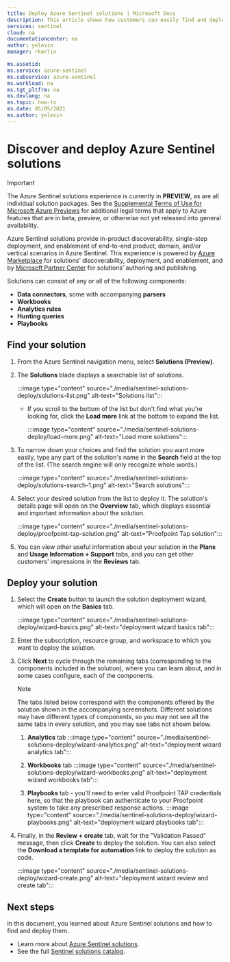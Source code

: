 ```yaml
---
title: Deploy Azure Sentinel solutions | Microsoft Docs
description: This article shows how customers can easily find and deploy data analysis tools packaged together with data connectors.
services: sentinel
cloud: na
documentationcenter: na
author: yelevin
manager: rkarlin

ms.assetid:
ms.service: azure-sentinel
ms.subservice: azure-sentinel
ms.workload: na
ms.tgt_pltfrm: na
ms.devlang: na
ms.topic: how-to
ms.date: 05/05/2021
ms.author: yelevin
---
```

# Discover and deploy Azure Sentinel solutions

> [!IMPORTANT]
>
> The Azure Sentinel solutions experience is currently in **PREVIEW**, as are all individual solution packages. See the [Supplemental Terms of Use for Microsoft Azure Previews](https://azure.microsoft.com/support/legal/preview-supplemental-terms/) for additional legal terms that apply to Azure features that are in beta, preview, or otherwise not yet released into general availability.

Azure Sentinel solutions provide in-product discoverability, single-step deployment, and enablement of end-to-end product, domain, and/or vertical scenarios in Azure Sentinel. This experience is powered by [Azure Marketplace](https://azuremarketplace.microsoft.com/marketplace) for solutions’ discoverability, deployment, and enablement, and by [Microsoft Partner Center](/partner-center/overview) for solutions’ authoring and publishing.

Solutions can consist of any or all of the following components:

- **Data connectors**, some with accompanying **parsers**
- **Workbooks**
- **Analytics rules**
- **Hunting queries**
- **Playbooks**

## Find your solution

1. From the Azure Sentinel navigation menu, select **Solutions (Preview)**.

1. The **Solutions** blade displays a searchable list of solutions.

    :::image type="content" source="./media/sentinel-solutions-deploy/solutions-list.png" alt-text="Solutions list":::

    - If you scroll to the bottom of the list but don't find what you're looking for, click the **Load more** link at the bottom to expand the list.

        :::image type="content" source="./media/sentinel-solutions-deploy/load-more.png" alt-text="Load more solutions":::

1. To narrow down your choices and find the solution you want more easily, type any part of the solution's name in the **Search** field at the top of the list. (The search engine will only recognize whole words.)

    :::image type="content" source="./media/sentinel-solutions-deploy/solutions-search-1.png" alt-text="Search solutions":::

1. Select your desired solution from the list to deploy it. The solution's details page will open on the **Overview** tab, which displays essential and important information about the solution.

    :::image type="content" source="./media/sentinel-solutions-deploy/proofpoint-tap-solution.png" alt-text="Proofpoint Tap solution":::

1. You can view other useful information about your solution in the **Plans** and **Usage Information + Support** tabs, and you can get other customers' impressions in the **Reviews** tab.

## Deploy your solution

1. Select the **Create** button to launch the solution deployment wizard, which will open on the **Basics** tab.

    :::image type="content" source="./media/sentinel-solutions-deploy/wizard-basics.png" alt-text="deployment wizard basics tab":::

1. Enter the subscription, resource group, and workspace to which you want to deploy the solution. 

1. Click **Next** to cycle through the remaining tabs (corresponding to the components included in the solution), where you can learn about, and in some cases configure, each of the components.

    > [!NOTE]
    > The tabs listed below correspond with the components offered by the solution shown in the accompanying screenshots. Different solutions may have different types of components, so you may not see all the same tabs in every solution, and you may see tabs not shown below.

    1. **Analytics** tab
        :::image type="content" source="./media/sentinel-solutions-deploy/wizard-analytics.png" alt-text="deployment wizard analytics tab":::

    1. **Workbooks** tab
        :::image type="content" source="./media/sentinel-solutions-deploy/wizard-workbooks.png" alt-text="deployment wizard workbooks tab":::

    1. **Playbooks** tab - you'll need to enter valid Proofpoint TAP credentials here, so that the playbook can authenticate to your Proofpoint system to take any prescribed response actions.
        :::image type="content" source="./media/sentinel-solutions-deploy/wizard-playbooks.png" alt-text="deployment wizard playbooks tab":::

1. Finally, in the **Review + create** tab, wait for the "Validation Passed" message, then click **Create** to deploy the solution. You can also select the **Download a template for automation** link to deploy the solution as code.

    :::image type="content" source="./media/sentinel-solutions-deploy/wizard-create.png" alt-text="deployment wizard review and create tab":::

## Next steps

In this document, you learned about Azure Sentinel solutions and how to find and deploy them.

- Learn more about [Azure Sentinel solutions](sentinel-solutions.md).
- See the full [Sentinel solutions catalog](sentinel-solutions-catalog.md).
